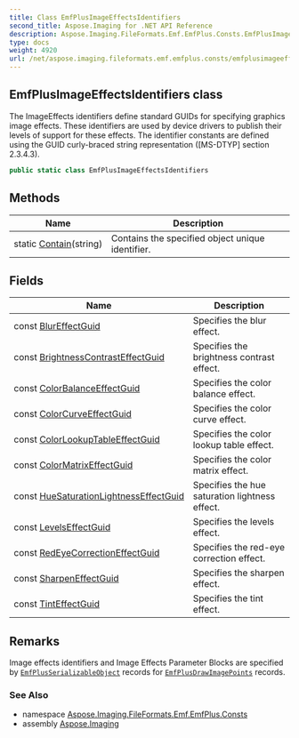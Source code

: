 ```yaml
---
title: Class EmfPlusImageEffectsIdentifiers
second_title: Aspose.Imaging for .NET API Reference
description: Aspose.Imaging.FileFormats.Emf.EmfPlus.Consts.EmfPlusImageEffectsIdentifiers class. The ImageEffects identifiers define standard GUIDs for specifying graphics image effects. These identifiers are used by device drivers to publish their levels of support for these effects. The identifier constants are defined using the GUID curlybraced string representation MSDTYP section 2.3.4.3
type: docs
weight: 4920
url: /net/aspose.imaging.fileformats.emf.emfplus.consts/emfplusimageeffectsidentifiers/
---
```

## EmfPlusImageEffectsIdentifiers class

The ImageEffects identifiers define standard GUIDs for specifying graphics image effects. These identifiers are used by device drivers to publish their levels of support for these effects. The identifier constants are defined using the GUID curly-braced string representation ([MS-DTYP] section 2.3.4.3).

```csharp
public static class EmfPlusImageEffectsIdentifiers
```

## Methods

| Name | Description |
| --- | --- |
| static [Contain](../../aspose.imaging.fileformats.emf.emfplus.consts/emfplusimageeffectsidentifiers/contain/)(string) | Contains the specified object unique identifier. |

## Fields

| Name | Description |
| --- | --- |
| const [BlurEffectGuid](../../aspose.imaging.fileformats.emf.emfplus.consts/emfplusimageeffectsidentifiers/blureffectguid/) | Specifies the blur effect. |
| const [BrightnessContrastEffectGuid](../../aspose.imaging.fileformats.emf.emfplus.consts/emfplusimageeffectsidentifiers/brightnesscontrasteffectguid/) | Specifies the brightness contrast effect. |
| const [ColorBalanceEffectGuid](../../aspose.imaging.fileformats.emf.emfplus.consts/emfplusimageeffectsidentifiers/colorbalanceeffectguid/) | Specifies the color balance effect. |
| const [ColorCurveEffectGuid](../../aspose.imaging.fileformats.emf.emfplus.consts/emfplusimageeffectsidentifiers/colorcurveeffectguid/) | Specifies the color curve effect. |
| const [ColorLookupTableEffectGuid](../../aspose.imaging.fileformats.emf.emfplus.consts/emfplusimageeffectsidentifiers/colorlookuptableeffectguid/) | Specifies the color lookup table effect. |
| const [ColorMatrixEffectGuid](../../aspose.imaging.fileformats.emf.emfplus.consts/emfplusimageeffectsidentifiers/colormatrixeffectguid/) | Specifies the color matrix effect. |
| const [HueSaturationLightnessEffectGuid](../../aspose.imaging.fileformats.emf.emfplus.consts/emfplusimageeffectsidentifiers/huesaturationlightnesseffectguid/) | Specifies the hue saturation lightness effect. |
| const [LevelsEffectGuid](../../aspose.imaging.fileformats.emf.emfplus.consts/emfplusimageeffectsidentifiers/levelseffectguid/) | Specifies the levels effect. |
| const [RedEyeCorrectionEffectGuid](../../aspose.imaging.fileformats.emf.emfplus.consts/emfplusimageeffectsidentifiers/redeyecorrectioneffectguid/) | Specifies the red-eye correction effect. |
| const [SharpenEffectGuid](../../aspose.imaging.fileformats.emf.emfplus.consts/emfplusimageeffectsidentifiers/sharpeneffectguid/) | Specifies the sharpen effect. |
| const [TintEffectGuid](../../aspose.imaging.fileformats.emf.emfplus.consts/emfplusimageeffectsidentifiers/tinteffectguid/) | Specifies the tint effect. |

## Remarks

Image effects identifiers and Image Effects Parameter Blocks are specified by [`EmfPlusSerializableObject`](../../aspose.imaging.fileformats.emf.emfplus.records/emfplusserializableobject/) records for [`EmfPlusDrawImagePoints`](../../aspose.imaging.fileformats.emf.emfplus.records/emfplusdrawimagepoints/) records.

### See Also

* namespace [Aspose.Imaging.FileFormats.Emf.EmfPlus.Consts](../../aspose.imaging.fileformats.emf.emfplus.consts/)
* assembly [Aspose.Imaging](../../)


